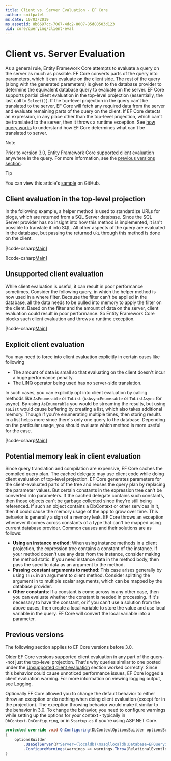 ```yaml
---
title: Client vs. Server Evaluation - EF Core
author: smitpatel
ms.date: 10/03/2019
ms.assetid: 8b6697cc-7067-4dc2-8007-85d80503d123
uid: core/querying/client-eval
---
```

# Client vs. Server Evaluation

As a general rule, Entity Framework Core attempts to evaluate a query on the server as much as possible. EF Core converts parts of the query into parameters, which it can evaluate on the client side. The rest of the query (along with the generated parameters) is given to the database provider to determine the equivalent database query to evaluate on the server. EF Core supports partial client evaluation in the top-level projection (essentially, the last call to `Select()`). If the top-level projection in the query can't be translated to the server, EF Core will fetch any required data from the server and evaluate remaining parts of the query on the client. If EF Core detects an expression, in any place other than the top-level projection, which can't be translated to the server, then it throws a runtime exception. See [how query works](xref:core/querying/how-query-works) to understand how EF Core determines what can't be translated to server.

> [!NOTE]
> Prior to version 3.0, Entity Framework Core supported client evaluation anywhere in the query. For more information, see the [previous versions section](#previous-versions).

> [!TIP]
> You can view this article's [sample](https://github.com/aspnet/EntityFramework.Docs/tree/master/samples/core/Querying) on GitHub.

## Client evaluation in the top-level projection

In the following example, a helper method is used to standardize URLs for blogs, which are returned from a SQL Server database. Since the SQL Server provider has no insight into how this method is implemented, it isn't possible to translate it into SQL. All other aspects of the query are evaluated in the database, but passing the returned `URL` through this method is done on the client.

[!code-csharp[Main](../../../samples/core/Querying/ClientEval/Sample.cs#ClientProjection)]

[!code-csharp[Main](../../../samples/core/Querying/ClientEval/Sample.cs#ClientMethod)]

## Unsupported client evaluation

While client evaluation is useful, it can result in poor performance sometimes. Consider the following query, in which the helper method is now used in a where filter. Because the filter can't be applied in the database, all the data needs to be pulled into memory to apply the filter on the client. Based on the filter and the amount of data on the server, client evaluation could result in poor performance. So Entity Framework Core blocks such client evaluation and throws a runtime exception.

[!code-csharp[Main](../../../samples/core/Querying/ClientEval/Sample.cs#ClientWhere)]

## Explicit client evaluation

You may need to force into client evaluation explicitly in certain cases like following

- The amount of data is small so that evaluating on the client doesn't incur a huge performance penalty.
- The LINQ operator being used has no server-side translation.

In such cases, you can explicitly opt into client evaluation by calling methods like `AsEnumerable` or `ToList` (`AsAsyncEnumerable` or `ToListAsync` for async). By using `AsEnumerable` you would be streaming the results, but using `ToList` would cause buffering by creating a list, which also takes additional memory. Though if you're enumerating multiple times, then storing results in a list helps more since there's only one query to the database. Depending on the particular usage, you should evaluate which method is more useful for the case.

[!code-csharp[Main](../../../samples/core/Querying/ClientEval/Sample.cs#ExplicitClientEval)]

## Potential memory leak in client evaluation

Since query translation and compilation are expensive, EF Core caches the compiled query plan. The cached delegate may use client code while doing client evaluation of top-level projection. EF Core generates parameters for the client-evaluated parts of the tree and reuses the query plan by replacing the parameter values. But certain constants in the expression tree can't be converted into parameters. If the cached delegate contains such constants, then those objects can't be garbage collected since they're still being referenced. If such an object contains a DbContext or other services in it, then it could cause the memory usage of the app to grow over time. This behavior is generally a sign of a memory leak. EF Core throws an exception whenever it comes across constants of a type that can't be mapped using current database provider. Common causes and their solutions are as follows:

- **Using an instance method**: When using instance methods in a client projection, the expression tree contains a constant of the instance. If your method doesn't use any data from the instance, consider making the method static. If you need instance data in the method body, then pass the specific data as an argument to the method.
- **Passing constant arguments to method**: This case arises generally by using `this` in an argument to client method. Consider splitting the argument in to multiple scalar arguments, which can be mapped by the database provider.
- **Other constants**: If a constant is come across in any other case, then you can evaluate whether the constant is needed in processing. If it's necessary to have the constant, or if you can't use a solution from the above cases, then create a local variable to store the value and use local variable in the query. EF Core will convert the local variable into a parameter.

## Previous versions

The following section applies to EF Core versions before 3.0.

Older EF Core versions supported client evaluation in any part of the query--not just the top-level projection. That's why queries similar to one posted under the [Unsupported client evaluation](#unsupported-client-evaluation) section worked correctly. Since this behavior could cause unnoticed performance issues, EF Core logged a client evaluation warning. For more information on viewing logging output, see [Logging](xref:core/miscellaneous/logging).

Optionally EF Core allowed you to change the default behavior to either throw an exception or do nothing when doing client evaluation (except for in the projection). The exception throwing behavior would make it similar to the behavior in 3.0. To change the behavior, you need to configure warnings while setting up the options for your context - typically in `DbContext.OnConfiguring`, or in `Startup.cs` if you're using ASP.NET Core.

```csharp
protected override void OnConfiguring(DbContextOptionsBuilder optionsBuilder)
{
    optionsBuilder
        .UseSqlServer(@"Server=(localdb)\mssqllocaldb;Database=EFQuerying;Trusted_Connection=True;")
        .ConfigureWarnings(warnings => warnings.Throw(RelationalEventId.QueryClientEvaluationWarning));
}
```
